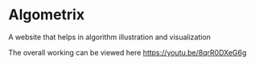 # Algometrix
A website that helps in algorithm illustration and visualization

The overall working can be viewed here
https://youtu.be/8qrR0DXeG6g
